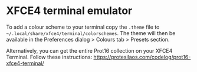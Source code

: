 # XFCE4 terminal emulator

To add a colour scheme to your terminal copy the `.theme` file to `~/.local/share/xfce4/terminal/colorschemes`. The theme will then be available in the Preferences dialog > Colours tab > Presets section.

Alternatively, you can get the entire Prot16 collection on your XFCE4 Terminal. Follow these instructions: https://protesilaos.com/codelog/prot16-xfce4-terminal/
